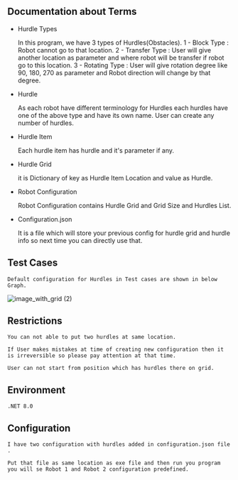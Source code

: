 ## Documentation about Terms

- Hurdle Types
  
    In this program, we have 3 types of Hurdles(Obstacles).
    1 - Block Type : Robot cannot go to that location.
    2 - Transfer Type : User will give another location as parameter and where robot will be transfer if robot go to this location.
    3 - Rotating Type : User will give rotation degree like 90, 180, 270 as parameter and Robot direction will change by that degree.

- Hurdle
  
    As each robot have different terminology for Hurdles each hurdles have one of the above type and have its own name.
    User can create any number of hurdles.

- Hurdle Item
  
    Each hurdle item has hurdle and it's parameter if any.

- Hurdle Grid
  
    it is Dictionary of key as Hurdle Item Location and value as Hurdle.

- Robot Configuration
  
    Robot Configuration contains Hurdle Grid and Grid Size and Hurdles List.
  
- Configuration.json
  
    It is a file which will store your previous config for hurdle grid and hurdle info so next time you can directly use that.

## Test Cases
    Default configuration for Hurdles in Test cases are shown in below Graph.

![image_with_grid (2)](https://github.com/user-attachments/assets/2500298e-af5d-45c2-9ce2-b4fc6e10dd87)


## Restrictions
    You can not able to put two hurdles at same location.
    
    If User makes mistakes at time of creating new configuration then it is irreversible so please pay attention at that time.
    
    User can not start from position which has hurdles there on grid.


## Environment 
    .NET 8.0

## Configuration
    I have two configuration with hurdles added in configuration.json file .
    
    Put that file as same location as exe file and then run you program you will se Robot 1 and Robot 2 configuration predefined.
    
